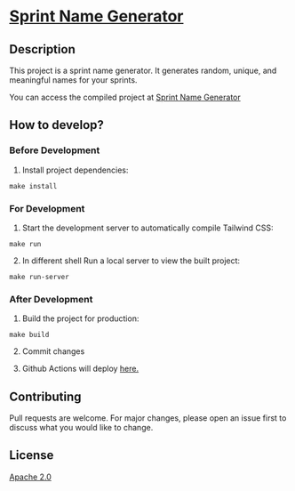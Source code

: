 # [Sprint Name Generator](https://valllabh.github.io/sprint-name-generator/)

## Description
This project is a sprint name generator. It generates random, unique, and meaningful names for your sprints.

You can access the compiled project at [Sprint Name Generator](https://valllabh.github.io/sprint-name-generator/)

## How to develop?
### Before Development
1. Install project dependencies:

```shell
make install
```

### For Development
1. Start the development server to automatically compile Tailwind CSS:

```shell
make run
```

2. In different shell Run a local server to view the built project:
```shell
make run-server
```

### After Development
1. Build the project for production:

```shell
make build
```

2. Commit changes

3. Github Actions will deploy [here.](https://valllabh.github.io/sprint-name-generator/)

## Contributing
Pull requests are welcome. For major changes, please open an issue first to discuss what you would like to change.

## License
[Apache 2.0](LICENSE)